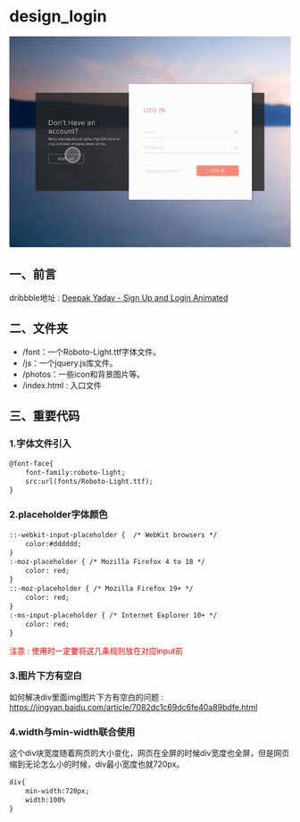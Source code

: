 # design_login

![Alt text](https://raw.githubusercontent.com/daimingyu/photos/master/login.gif)

## 一、前言

dribbble地址 : [Deepak Yadav - Sign Up and Login Animated](https://dribbble.com/shots/2311260-Day-1-Sign-Up-and-Login-Animated-Download-Template)


## 二、文件夹

* /font：一个Roboto-Light.ttf字体文件。
* /js：一个jquery.js库文件。
* /photos：一些icon和背景图片等。
* /index.html : 入口文件

## 三、重要代码

### 1.字体文件引入
```
@font-face{
	font-family:roboto-light;
	src:url(fonts/Roboto-Light.ttf);
}
```
### 2.placeholder字体颜色
```
::-webkit-input-placeholder {  /* WebKit browsers */
	color:#dddddd;
}
:-moz-placeholder { /* Mozilla Firefox 4 to 18 */ 
	color: red; 
} 
::-moz-placeholder { /* Mozilla Firefox 19+ */ 
	color: red; 
} 
:-ms-input-placeholder { /* Internet Explorer 10+ */ 
	color: red; 
} 
```
<font color="red">注意 : 使用时一定要将这几条规则放在对应input前</font>

### 3.图片下方有空白

如何解决div里面img图片下方有空白的问题 : https://jingyan.baidu.com/article/7082dc1c69dc6fe40a89bdfe.html

### 4.width与min-width联合使用
这个div块宽度随着网页的大小变化，网页在全屏的时候div宽度也全屏，但是网页缩到无论怎么小的时候，div最小宽度也就720px。
```
div{
	min-width:720px;
	width:100%
}
```
